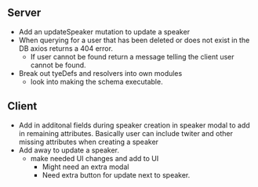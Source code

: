 ## Server

* Add an updateSpeaker mutation to update a speaker
* When querying for a user that has been deleted or does not exist in the DB axios returns a 404 error.
    * If user cannot be found return a message telling the client user cannot be found.
* Break out tyeDefs and resolvers into own modules
    * look into making the schema executable.


## Client

* Add in additonal fields during speaker creation in speaker modal to add in remaining attributes.  Basically user can include twiter and other missing attributes when creating a speaker
* Add away to update a speaker.
    * make needed UI changes and add to UI
        * Might need an extra modal
        * Need extra button for update next to speaker.